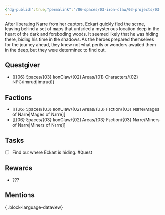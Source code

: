 ```yaml
---
{"dg-publish":true,"permalink":"/06-spaces/03-iron-claw/03-projects/03-quest/01-open/find-eckart/","title":"Find Eckart"}
---
```



After liberating Narre from her captors, Eckart quickly fled the scene, leaving behind a set of maps that unfurled a mysterious location deep in the heart of the dark and foreboding woods. It seemed likely that he was hiding there, biding his time in the shadows. As the heroes prepared themselves for the journey ahead, they knew not what perils or wonders awaited them in the deep, but they were determined to find out.

## Questgiver

- [[{06} Spaces/{03} IronClaw/{02} Areas/{01} Characters/{02} NPC/Imtrud\|Imtrud]]

## Factions

- [[{06} Spaces/{03} IronClaw/{02} Areas/{03} Faction/{03} Narre/Mages of Narre\|Mages of Narre]]
- [[{06} Spaces/{03} IronClaw/{02} Areas/{03} Faction/{03} Narre/Miners of Narre\|Miners of Narre]]

## Tasks

- [ ] Find out where Eckart is hiding. #Quest

## Rewards

- ???

## Mentions


{ .block-language-dataview}

